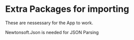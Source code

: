 Extra Packages for importing
============================

These are nessessary for the App to work.

Newtonsoft.Json is needed for JSON Parsing

